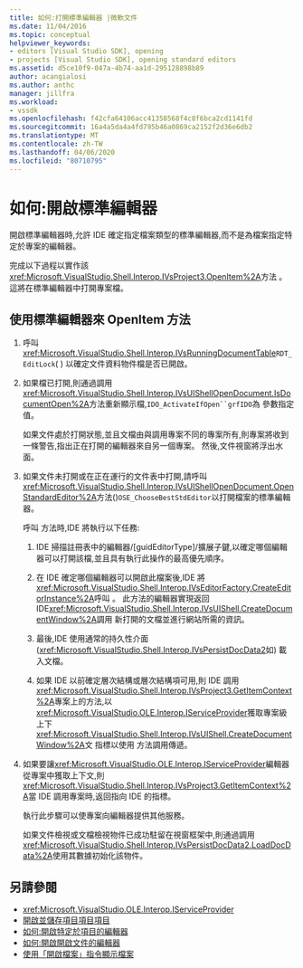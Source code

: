```yaml
---
title: 如何:打開標準編輯器 |微軟文件
ms.date: 11/04/2016
ms.topic: conceptual
helpviewer_keywords:
- editors [Visual Studio SDK], opening
- projects [Visual Studio SDK], opening standard editors
ms.assetid: d5ce10f9-047a-4b74-aa1d-295128898b89
author: acangialosi
ms.author: anthc
manager: jillfra
ms.workload:
- vssdk
ms.openlocfilehash: f42cfa64106acc41358568f4c8f6bca2cd1141fd
ms.sourcegitcommit: 16a4a5da4a4fd795b46a0869ca2152f2d36e6db2
ms.translationtype: MT
ms.contentlocale: zh-TW
ms.lasthandoff: 04/06/2020
ms.locfileid: "80710795"
---
```

# <a name="how-to-open-standard-editors"></a>如何:開啟標準編輯器
開啟標準編輯器時,允許 IDE 確定指定檔案類型的標準編輯器,而不是為檔案指定特定於專案的編輯器。

 完成以下過程以實作該<xref:Microsoft.VisualStudio.Shell.Interop.IVsProject3.OpenItem%2A>方法 。 這將在標準編輯器中打開專案檔。

## <a name="to-implement-the-openitem-method-with-a-standard-editor"></a>使用標準編輯器來 OpenItem 方法

1. 呼叫<xref:Microsoft.VisualStudio.Shell.Interop.IVsRunningDocumentTable>`RDT_EditLock`( ) 以確定文件資料物件檔是否已開啟。

2. 如果檔已打開,則通過調用<xref:Microsoft.VisualStudio.Shell.Interop.IVsUIShellOpenDocument.IsDocumentOpen%2A>方法重新顯示檔,`IDO_ActivateIfOpen``grfIDO`為 參數指定值。

     如果文件處於打開狀態,並且文檔由與調用專案不同的專案所有,則專案將收到一條警告,指出正在打開的編輯器來自另一個專案。 然後,文件視窗將浮出水面。

3. 如果文件未打開或在正在運行的文件表中打開,請呼叫<xref:Microsoft.VisualStudio.Shell.Interop.IVsUIShellOpenDocument.OpenStandardEditor%2A>方法()`OSE_ChooseBestStdEditor`以打開檔案的標準編輯器。

     呼叫 方法時,IDE 將執行以下任務:

    1. IDE 掃描註冊表中的編輯器/[guidEditorType]/擴展子鍵,以確定哪個編輯器可以打開該檔,並且具有執行此操作的最高優先順序。

    2. 在 IDE 確定哪個編輯器可以開啟此檔案後,IDE 將<xref:Microsoft.VisualStudio.Shell.Interop.IVsEditorFactory.CreateEditorInstance%2A>呼叫 。 此方法的編輯器實現返回 IDE<xref:Microsoft.VisualStudio.Shell.Interop.IVsUIShell.CreateDocumentWindow%2A>調用 新打開的文檔並進行網站所需的資訊。

    3. 最後,IDE 使用通常的持久性介面(<xref:Microsoft.VisualStudio.Shell.Interop.IVsPersistDocData2>如) 載入文檔。

    4. 如果 IDE 以前確定層次結構或層次結構項可用,則 IDE 調用<xref:Microsoft.VisualStudio.Shell.Interop.IVsProject3.GetItemContext%2A>專案上的方法,以<xref:Microsoft.VisualStudio.OLE.Interop.IServiceProvider>獲取專案級上下<xref:Microsoft.VisualStudio.Shell.Interop.IVsUIShell.CreateDocumentWindow%2A>文 指標以使用 方法調用傳遞。

4. 如果要讓<xref:Microsoft.VisualStudio.OLE.Interop.IServiceProvider>編輯器從專案中獲取上下文,則<xref:Microsoft.VisualStudio.Shell.Interop.IVsProject3.GetItemContext%2A>當 IDE 調用專案時,返回指向 IDE 的指標。

     執行此步驟可以使專案向編輯器提供其他服務。

     如果文件檢視或文檔檢視物件已成功駐留在視窗框架中,則通過調用<xref:Microsoft.VisualStudio.Shell.Interop.IVsPersistDocData2.LoadDocData%2A>使用其數據初始化該物件。

## <a name="see-also"></a>另請參閱
- <xref:Microsoft.VisualStudio.OLE.Interop.IServiceProvider>
- [開啟並儲存項目項目項目](../extensibility/internals/opening-and-saving-project-items.md)
- [如何:開啟特定於項目的編輯器](../extensibility/how-to-open-project-specific-editors.md)
- [如何:開啟開啟文件的編輯器](../extensibility/how-to-open-editors-for-open-documents.md)
- [使用「開啟檔案」指令顯示檔案](../extensibility/internals/displaying-files-by-using-the-open-file-command.md)
